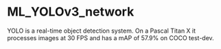 # ML_YOLOv3_network
YOLO is a real-time object detection system. On a Pascal Titan X it processes images at 30 FPS and has a mAP of 57.9% on COCO test-dev.
